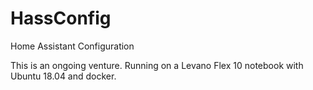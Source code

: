 # HassConfig
Home Assistant Configuration 

This is an ongoing venture.
Running on a Levano Flex 10 notebook with Ubuntu 18.04 and docker.


